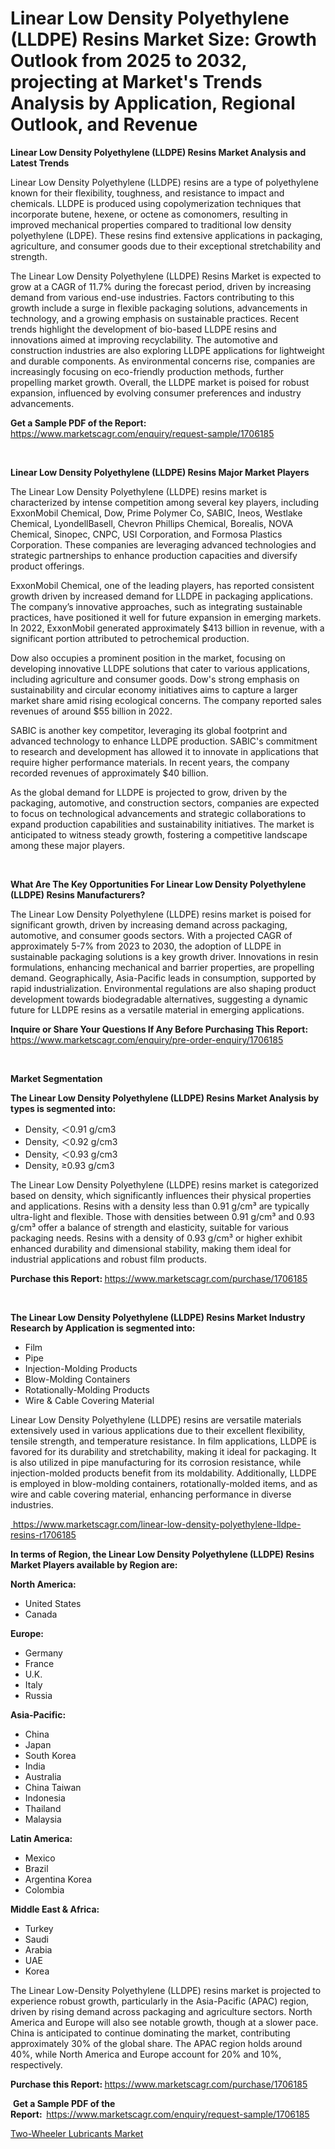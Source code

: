 <p><h1>Linear Low Density Polyethylene (LLDPE) Resins Market Size: Growth Outlook from 2025 to 2032, projecting at Market's Trends Analysis by Application, Regional Outlook, and Revenue</h1></p><p><strong>Linear Low Density Polyethylene (LLDPE) Resins Market Analysis and Latest Trends</strong></p>
<p><p>Linear Low Density Polyethylene (LLDPE) resins are a type of polyethylene known for their flexibility, toughness, and resistance to impact and chemicals. LLDPE is produced using copolymerization techniques that incorporate butene, hexene, or octene as comonomers, resulting in improved mechanical properties compared to traditional low density polyethylene (LDPE). These resins find extensive applications in packaging, agriculture, and consumer goods due to their exceptional stretchability and strength.</p><p>The Linear Low Density Polyethylene (LLDPE) Resins Market is expected to grow at a CAGR of 11.7% during the forecast period, driven by increasing demand from various end-use industries. Factors contributing to this growth include a surge in flexible packaging solutions, advancements in technology, and a growing emphasis on sustainable practices. Recent trends highlight the development of bio-based LLDPE resins and innovations aimed at improving recyclability. The automotive and construction industries are also exploring LLDPE applications for lightweight and durable components. As environmental concerns rise, companies are increasingly focusing on eco-friendly production methods, further propelling market growth. Overall, the LLDPE market is poised for robust expansion, influenced by evolving consumer preferences and industry advancements.</p></p>
<p><strong>Get a Sample PDF of the Report:&nbsp;</strong> <a href="https://www.marketscagr.com/enquiry/request-sample/1706185?utm_campaign=3192&utm_medium=2&utm_source=Github&utm_content=ia&utm_term=27032025&utm_id=linear-low-density-polyethylene-lldpe-resins">https://www.marketscagr.com/enquiry/request-sample/1706185</a></p>
<p>&nbsp;</p>
<p><strong>Linear Low Density Polyethylene (LLDPE) Resins Major Market Players</strong></p>
<p><p>The Linear Low Density Polyethylene (LLDPE) resins market is characterized by intense competition among several key players, including ExxonMobil Chemical, Dow, Prime Polymer Co, SABIC, Ineos, Westlake Chemical, LyondellBasell, Chevron Phillips Chemical, Borealis, NOVA Chemical, Sinopec, CNPC, USI Corporation, and Formosa Plastics Corporation. These companies are leveraging advanced technologies and strategic partnerships to enhance production capacities and diversify product offerings.</p><p>ExxonMobil Chemical, one of the leading players, has reported consistent growth driven by increased demand for LLDPE in packaging applications. The company’s innovative approaches, such as integrating sustainable practices, have positioned it well for future expansion in emerging markets. In 2022, ExxonMobil generated approximately $413 billion in revenue, with a significant portion attributed to petrochemical production.</p><p>Dow also occupies a prominent position in the market, focusing on developing innovative LLDPE solutions that cater to various applications, including agriculture and consumer goods. Dow's strong emphasis on sustainability and circular economy initiatives aims to capture a larger market share amid rising ecological concerns. The company reported sales revenues of around $55 billion in 2022.</p><p>SABIC is another key competitor, leveraging its global footprint and advanced technology to enhance LLDPE production. SABIC's commitment to research and development has allowed it to innovate in applications that require higher performance materials. In recent years, the company recorded revenues of approximately $40 billion.</p><p>As the global demand for LLDPE is projected to grow, driven by the packaging, automotive, and construction sectors, companies are expected to focus on technological advancements and strategic collaborations to expand production capabilities and sustainability initiatives. The market is anticipated to witness steady growth, fostering a competitive landscape among these major players.</p></p>
<p>&nbsp;</p>
<p><strong>What Are The Key Opportunities For Linear Low Density Polyethylene (LLDPE) Resins Manufacturers?</strong></p>
<p><p>The Linear Low Density Polyethylene (LLDPE) resins market is poised for significant growth, driven by increasing demand across packaging, automotive, and consumer goods sectors. With a projected CAGR of approximately 5-7% from 2023 to 2030, the adoption of LLDPE in sustainable packaging solutions is a key growth driver. Innovations in resin formulations, enhancing mechanical and barrier properties, are propelling demand. Geographically, Asia-Pacific leads in consumption, supported by rapid industrialization. Environmental regulations are also shaping product development towards biodegradable alternatives, suggesting a dynamic future for LLDPE resins as a versatile material in emerging applications.</p></p>
<p><strong>Inquire or Share Your Questions If Any Before Purchasing This Report:</strong> <a href="https://www.marketscagr.com/enquiry/pre-order-enquiry/1706185?utm_campaign=3192&utm_medium=2&utm_source=Github&utm_content=ia&utm_term=27032025&utm_id=linear-low-density-polyethylene-lldpe-resins">https://www.marketscagr.com/enquiry/pre-order-enquiry/1706185</a></p>
<p>&nbsp;</p>
<p><strong>Market Segmentation</strong></p>
<p><strong>The Linear Low Density Polyethylene (LLDPE) Resins Market Analysis by types is segmented into:</strong></p>
<p><ul><li>Density, ＜0.91 g/cm3</li><li>Density, ＜0.92 g/cm3</li><li>Density, ＜0.93 g/cm3</li><li>Density, ≥0.93 g/cm3</li></ul></p>
<p><p>The Linear Low Density Polyethylene (LLDPE) resins market is categorized based on density, which significantly influences their physical properties and applications. Resins with a density less than 0.91 g/cm³ are typically ultra-light and flexible. Those with densities between 0.91 g/cm³ and 0.93 g/cm³ offer a balance of strength and elasticity, suitable for various packaging needs. Resins with a density of 0.93 g/cm³ or higher exhibit enhanced durability and dimensional stability, making them ideal for industrial applications and robust film products.</p></p>
<p><strong>Purchase this Report:&nbsp;</strong><a href="https://www.marketscagr.com/purchase/1706185?utm_campaign=3192&utm_medium=2&utm_source=Github&utm_content=ia&utm_term=27032025&utm_id=linear-low-density-polyethylene-lldpe-resins">https://www.marketscagr.com/purchase/1706185</a></p>
<p>&nbsp;</p>
<p><strong>The Linear Low Density Polyethylene (LLDPE) Resins Market Industry Research by Application is segmented into:</strong></p>
<p><ul><li>Film</li><li>Pipe</li><li>Injection-Molding Products</li><li>Blow-Molding Containers</li><li>Rotationally-Molding Products</li><li>Wire & Cable Covering Material</li></ul></p>
<p><p>Linear Low Density Polyethylene (LLDPE) resins are versatile materials extensively used in various applications due to their excellent flexibility, tensile strength, and temperature resistance. In film applications, LLDPE is favored for its durability and stretchability, making it ideal for packaging. It is also utilized in pipe manufacturing for its corrosion resistance, while injection-molded products benefit from its moldability. Additionally, LLDPE is employed in blow-molding containers, rotationally-molded items, and as wire and cable covering material, enhancing performance in diverse industries.</p></p>
<p><a href="https://www.marketscagr.com/linear-low-density-polyethylene-lldpe-resins-r1706185?utm_campaign=3192&utm_medium=2&utm_source=Github&utm_content=ia&utm_term=27032025&utm_id=linear-low-density-polyethylene-lldpe-resins">&nbsp;https://www.marketscagr.com/linear-low-density-polyethylene-lldpe-resins-r1706185</a></p>
<p><strong>In terms of Region, the Linear Low Density Polyethylene (LLDPE) Resins Market Players available by Region are:</strong></p>
<p>
    <p> <strong> North America: </strong>
        <ul>
            <li>United States</li>
            <li>Canada</li>
        </ul>
        </p> 
    <p> <strong> Europe: </strong>
        <ul>
            <li>Germany</li>
            <li>France</li>
            <li>U.K.</li>
            <li>Italy</li>
            <li>Russia</li>
        </ul>
        </p> 
    <p> <strong> Asia-Pacific: </strong>
        <ul>
            <li>China</li>
            <li>Japan</li>
            <li>South Korea</li>
            <li>India</li>
            <li>Australia</li>
            <li>China Taiwan</li>
            <li>Indonesia</li>
            <li>Thailand</li>
            <li>Malaysia</li>
        </ul>
        </p> 
    <p> <strong> Latin America: </strong>
        <ul>
            <li>Mexico</li>
            <li>Brazil</li>
            <li>Argentina Korea</li>
            <li>Colombia</li>
        </ul>
        </p> 
    <p> <strong> Middle East & Africa: </strong>
        <ul>
            <li>Turkey</li>
            <li>Saudi</li>
            <li>Arabia</li>
            <li>UAE</li>
            <li>Korea</li>
        </ul>
    </p>
    </p>
<p><p>The Linear Low-Density Polyethylene (LLDPE) resins market is projected to experience robust growth, particularly in the Asia-Pacific (APAC) region, driven by rising demand across packaging and agriculture sectors. North America and Europe will also see notable growth, though at a slower pace. China is anticipated to continue dominating the market, contributing approximately 30% of the global share. The APAC region holds around 40%, while North America and Europe account for 20% and 10%, respectively.</p></p>
<p><strong>Purchase this Report: </strong><a href="https://www.marketscagr.com/purchase/1706185?utm_campaign=3192&utm_medium=2&utm_source=Github&utm_content=ia&utm_term=27032025&utm_id=linear-low-density-polyethylene-lldpe-resins">https://www.marketscagr.com/purchase/1706185</a></p>
<p>&nbsp;<strong>Get a Sample PDF of the Report:&nbsp;&nbsp;</strong><a href="https://www.marketscagr.com/enquiry/request-sample/1706185?utm_campaign=3192&utm_medium=2&utm_source=Github&utm_content=ia&utm_term=27032025&utm_id=linear-low-density-polyethylene-lldpe-resins">https://www.marketscagr.com/enquiry/request-sample/1706185</a></p>
<p><strong></strong></p>
<p><p><a href="https://github.com/keehnkaesssi/Market-Research-Report-List-1/blob/main/two-wheeler-lubricants-market.md?utm_campaign=3192&utm_medium=2&utm_source=Github&utm_content=ia&utm_term=27032025&utm_id=linear-low-density-polyethylene-lldpe-resins">Two-Wheeler Lubricants Market</a></p></p>